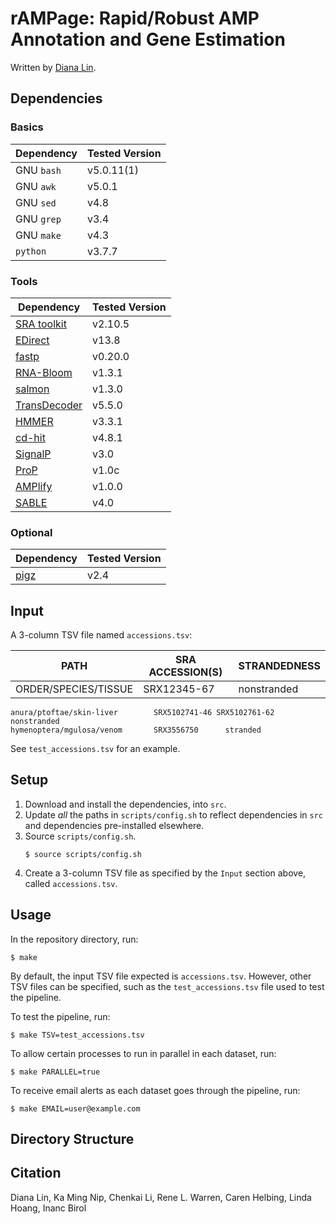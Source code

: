 # rAMPage: Rapid/Robust AMP Annotation and Gene Estimation

Written by [Diana Lin](mailto:dlin@bcgsc.ca).

## Dependencies

### Basics

|Dependency| Tested Version |
|----------|----------------|
| GNU `bash`| v5.0.11(1) |
| GNU `awk` | v5.0.1 |
| GNU `sed` | v4.8 |
| GNU `grep` | v3.4 |
| GNU `make` | v4.3 |
| `python` | v3.7.7
<!-- - [ ] Perl v5.32.0 -->

### Tools

|Dependency| Tested Version |
|----------|----------------|
| [SRA toolkit](https://github.com/ncbi/sra-tools/releases/tag/2.10.5) | v2.10.5 |
| [EDirect](https://www.ncbi.nlm.nih.gov/books/NBK179288/) | v13.8 |
| [fastp](https://github.com/OpenGene/fastp/releases/tag/v0.20.0) | v0.20.0|
| [RNA-Bloom](https://github.com/bcgsc/RNA-Bloom/releases/tag/v1.3.1) |v1.3.1|
| [salmon](https://github.com/COMBINE-lab/salmon/releases/tag/v1.3.0) | v1.3.0 |
| [TransDecoder](https://github.com/TransDecoder/TransDecoder/releases/tag/TransDecoder-v5.5.0) |v5.5.0|
| [HMMER](https://github.com/EddyRivasLab/hmmer/releases/tag/hmmer-3.3.1) |v3.3.1|
| [cd-hit](https://github.com/weizhongli/cdhit/releases/tag/V4.8.1) | v4.8.1|
| [SignalP](https://services.healthtech.dtu.dk/services/SignalP-5.0/9-Downloads.php#) | v3.0
| [ProP](https://services.healthtech.dtu.dk/services/ProP-1.0/9-Downloads.php#) | v1.0c |
| [AMPlify](https://github.com/bcgsc/AMPlify/releases/tag/v1.0.0) |v1.0.0|
| [SABLE](https://sourceforge.net/projects/meller-sable/) | v4.0 |

### Optional

|Dependency| Tested Version |
|----------|----------------|
| [pigz](https://github.com/madler/pigz/releases/tag/v2.4) |v2.4|

## Input

A 3-column TSV file named `accessions.tsv`:

| PATH | SRA ACCESSION(S) | STRANDEDNESS |
|------|------------------|--------------|
|ORDER/SPECIES/TISSUE|SRX12345-67|nonstranded|

```
anura/ptoftae/skin-liver        SRX5102741-46 SRX5102761-62     nonstranded
hymenoptera/mgulosa/venom       SRX3556750      stranded
```

See `test_accessions.tsv` for an example.

## Setup

1. Download and install the dependencies, into `src`.
1. Update _all_ the paths in `scripts/config.sh` to reflect dependencies in `src` and dependencies pre-installed elsewhere.
1. Source `scripts/config.sh`.
	```
	$ source scripts/config.sh
	```
1. Create a 3-column TSV file as specified by the `Input` section above, called `accessions.tsv`.

## Usage

In the repository directory, run:

```
$ make
```

By default, the input TSV file expected is `accessions.tsv`. However, other TSV files can be specified, such as the `test_accessions.tsv` file used to test the pipeline.

To test the pipeline, run:

```
$ make TSV=test_accessions.tsv
```

To allow certain processes to run in parallel in each dataset, run:

```
$ make PARALLEL=true
```

To receive email alerts as each dataset goes through the pipeline, run:

```
$ make EMAIL=user@example.com
```

## Directory Structure


## Citation

Diana Lin, Ka Ming Nip, Chenkai Li, Rene L. Warren, Caren Helbing, Linda Hoang, Inanc Birol
